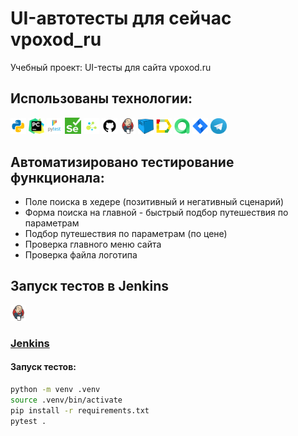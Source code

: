 # UI-автотесты для сейчас  vpoxod_ru
Учебный проект: UI-тесты для сайта vpoxod.ru

<!-- Технологии -->
## Использованы технологии:
<p  align="left">
  <code><img width="5%" title="Python" src="media/logo/python.png"></code>
  <code><img width="5%" title="Pycharm" src="media/logo/pycharm.png"></code>
  <code><img width="5%" title="Pytest" src="media/logo/pytest.png"></code>
  <code><img width="5%" title="Selenium" src="media/logo/selenium.png"></code>
  <code><img width="5%" title="Selene" src="media/logo/selene.png"></code>
  <code><img width="5%" title="GitHub" src="media/logo/github.png"></code>
  <code><img width="5%" title="Jenkins" src="media/logo/jenkins.png"></code>
  <code><img width="5%" title="Selenoid" src="media/logo/selenoid.png"></code>
  <code><img width="5%" title="Allure Report" src="media/logo/allure_report.png"></code>
  <code><img width="5%" title="Allure TestOps" src="media/logo/allure_testops.png"></code>
  <code><img width="5%" title="Jira" src="media/logo/jira.png"></code>
  <code><img width="5%" title="Telegram" src="media/logo/tg.png"></code>
</p>

<!-- Тест кейсы -->

## Автоматизировано тестирование функционала:
* Поле поиска в хедере (позитивный и негативный сценарий)
* Форма поиска на главной - быстрый подбор путешествия по параметрам
* Подбор путешествия по параметрам (по цене)
* Проверка главного меню сайта
* Проверка файла логотипа

## Запуск тестов в Jenkins
<p  align="left">
  <code><img width="5%" title="Jenkins" src="media/logo/jenkins.png"></code>
</p>

### [Jenkins](https://jenkins.autotests.cloud/job/005_tsgibneva_vpoxodru_ui_tests/)

#### Запуск тестов:
```bash
python -m venv .venv
source .venv/bin/activate
pip install -r requirements.txt
pytest .
```
  
